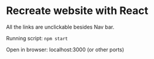 # Recreate website with React

All the links are unclickable besides Nav bar.

Running script: ```npm start```

Open in browser: localhost:3000 (or other ports)
